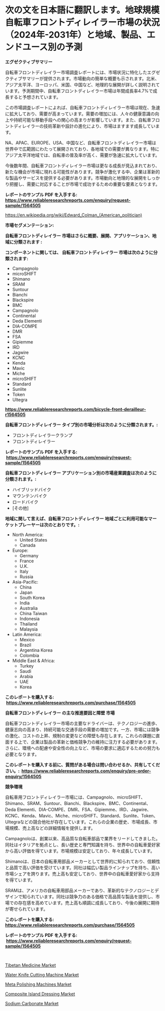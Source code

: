 <p><h1>次の文を日本語に翻訳します。地球規模自転車フロントディレイラー市場の状況（2024年-2031年）と地域、製品、エンドユース別の予測</h1></p><p><strong>エグゼクティブサマリー</strong></p>
<p><p>自転車フロントディレイラー市場調査レポートには、市場状況に特化したエグゼクティブサマリーが提供されます。市場動向の簡単な概要も示されます。北米、アジア太平洋、ヨーロッパ、米国、中国など、地理的な展開が詳しく説明されています。予測期間中、自転車フロントディレイラー市場は年間成長率4.7%で成長すると予想されています。</p><p>この市場調査レポートによれば、自転車フロントディレイラー市場は現在、急速に拡大しており、需要が高まっています。需要の増加には、人々の健康意識の向上や持続可能な移動手段への関心の高まりが影響しています。また、自転車フロントディレイラーの技術革新や設計の進化により、市場はますます成長しています。</p><p>NA、APAC、EUROPE、USA、中国など、自転車フロントディレイラー市場は世界中で広範囲にわたって展開されており、各地域での需要が異なります。特にアジア太平洋地域では、自転車の普及率が高く、需要が急速に拡大しています。</p><p>今後数年間、自転車フロントディレイラー市場は更なる成長が見込まれており、新たな機会が市場に現れる可能性があります。競争が激化する中、企業は革新的な製品やサービスを提供する必要があります。市場動向と地理的な展開をしっかり把握し、需要に対応することが市場で成功するための重要な要素となります。</p></p>
<p><strong>レポートのサンプル PDF を入手する: <a href="https://www.reliableresearchreports.com/enquiry/request-sample/1564505">https://www.reliableresearchreports.com/enquiry/request-sample/1564505</a></strong></p>
<p><a href="https://en.wikipedia.org/wiki/Edward_Colman_(American_politician)">https://en.wikipedia.org/wiki/Edward_Colman_(American_politician)</a></p>
<p><strong>市場セグメンテーション:</strong></p>
<p><strong> 自転車フロントディレイラー 市場はさらに概要、展開、アプリケーション、地域に分類されます :</strong></p>
<p><strong>コンポーネントに関しては、 自転車フロントディレイラー 市場は次のように分類されます: &nbsp;</strong></p>
<p><ul><li>Campagnolo</li><li>microSHIFT</li><li>Shimano</li><li>SRAM</li><li>Suntour</li><li>Bianchi</li><li>Blackspire</li><li>BMC</li><li>Campagnolo</li><li>Continental</li><li>Deda Elementi</li><li>DIA-COMPE</li><li>DMR</li><li>FSA</li><li>Gipiemme</li><li>IRD</li><li>Jagwire</li><li>KCNC</li><li>Kenda</li><li>Mavic</li><li>Miche</li><li>microSHIFT</li><li>Standard</li><li>Sunlite</li><li>Token</li><li>Ultegra</li></ul></p>
<p><strong><a href="https://www.reliableresearchreports.com/bicycle-front-derailleur-r1564505">https://www.reliableresearchreports.com/bicycle-front-derailleur-r1564505</a></strong></p>
<p><strong> 自転車フロントディレイラー タイプ別の市場分析は次のように分類されます。:</strong></p>
<p><ul><li>フロントディレイラークランプ</li><li>フロントディレイラー</li></ul></p>
<p><strong>レポートのサンプル PDF を入手する: &nbsp;<a href="https://www.reliableresearchreports.com/enquiry/request-sample/1564505">https://www.reliableresearchreports.com/enquiry/request-sample/1564505</a></strong></p>
<p><strong> 自転車フロントディレイラー アプリケーション別の市場産業調査は次のように分類されます。:</strong></p>
<p><ul><li>ハイブリッドバイク</li><li>マウンテンバイク</li><li>ロードバイク</li><li>[その他]</li></ul></p>
<p><strong>地域に関して言えば、自転車フロントディレイラー 地域ごとに利用可能なマーケットプレーヤーは次のとおりです。:</strong></p>
<p><ul>
    <li>
        North America:
        <ul>
            <li>United States</li>
            <li>Canada</li>
        </ul>
    </li>
    <li>
        Europe:
        <ul>
            <li>Germany</li>
            <li>France</li>
            <li>U.K.</li>
            <li>Italy</li>
            <li>Russia</li>
        </ul>
    </li>
    <li>
        Asia-Pacific:
        <ul>
            <li>China</li>
            <li>Japan</li>
            <li>South Korea</li>
            <li>India</li>
            <li>Australia</li>
            <li>China Taiwan</li>
            <li>Indonesia</li>
            <li>Thailand</li>
            <li>Malaysia</li>
        </ul>
    </li>
    <li>
        Latin America:
        <ul>
            <li>Mexico</li>
            <li>Brazil</li>
            <li>Argentina Korea</li>
            <li>Colombia</li>
        </ul>
    </li>
    <li>
        Middle East & Africa:
        <ul>
            <li>Turkey</li>
            <li>Saudi</li>
            <li>Arabia</li>
            <li>UAE</li>
            <li>Korea</li>
        </ul>
    </li>
    </ul></p>
<p><strong>このレポートを購入する: &nbsp;<a href="https://www.reliableresearchreports.com/purchase/1564505">https://www.reliableresearchreports.com/purchase/1564505</a></strong></p>
<p><strong>自転車フロントディレイラー の主な推進要因と障壁 市場</strong></p>
<p><p>自転車フロントディレイラー市場の主要なドライバーは、テクノロジーの進歩、健康志向の高まり、持続可能な交通手段の需要の増加です。一方、市場には競争の激化、コストの上昇、規制の変更などの障壁も存在します。これらの課題に直面する上で、企業は製品の革新と価格競争力の維持に注力する必要があります。さらに、環境への配慮や安全性の向上など、市場の要求に適応するための努力も必要となります。</p></p>
<p><strong>このレポートを購入する前に、質問がある場合は問い合わせるか、共有してください。:&nbsp; <a href="https://www.reliableresearchreports.com/enquiry/pre-order-enquiry/1564505">https://www.reliableresearchreports.com/enquiry/pre-order-enquiry/1564505</a></strong></p>
<p><strong>競争環境</strong></p>
<p><p>自転車用フロントディレイラー市場には、Campagnolo、microSHIFT、Shimano、SRAM、Suntour、Bianchi、Blackspire、BMC、Continental、Deda Elementi、DIA-COMPE、DMR、FSA、Gipiemme、IRD、Jagwire、KCNC、Kenda、Mavic、Miche、microSHIFT、Standard、Sunlite、Token、Ultegraなどの競合他社が存在しています。これらの企業の歴史、市場成長、市場規模、売上高などの詳細情報を提供します。</p><p>Campagnoloは、創業以来、高品質な自転車部品で業界をリードしてきました。同社はイタリアを拠点とし、長い歴史と専門知識を持ち、世界中の自転車愛好家から高い評価を得ています。市場規模は安定しており、年々成長しています。</p><p>Shimanoは、日本の自転車用部品メーカーとして世界的に知られており、信頼性と品質で高い評価を受けています。同社は幅広い製品ラインナップを持ち、高い市場シェアを誇ります。売上高も安定しており、世界中の自転車愛好家から支持を得ています。</p><p>SRAMは、アメリカの自転車用部品メーカーであり、革新的なテクノロジーとデザインで知られています。同社は競争力のある価格で高品質な製品を提供し、市場での存在感を高めています。売上高も順調に成長しており、今後の展開に期待が寄せられています。</p></p>
<p><strong>このレポートを購入する: &nbsp; <a href="https://www.reliableresearchreports.com/purchase/1564505">https://www.reliableresearchreports.com/purchase/1564505</a></strong></p>
<p><strong>レポートのサンプル PDF を入手する: &nbsp;<a href="https://www.reliableresearchreports.com/enquiry/request-sample/1564505">https://www.reliableresearchreports.com/enquiry/request-sample/1564505</a></strong><strong></strong></p>
<p>&nbsp;</p>
<p><p><a href="https://issuu.com/reportprime-2/docs/tibetan-medicine-market-size-2030.pptx">Tibetan Medicine Market</a></p><p><a href="https://github.com/ranaacryptoaddmin/Market-Research-Report-List-1/blob/main/water-knife-cutting-machine-market.md">Water Knife Cutting Machine Market</a></p><p><a href="https://github.com/jadenRaynor/Market-Research-Report-List-1/blob/main/meta-polishing-machines-market.md">Meta Polishing Machines Market</a></p><p><a href="https://issuu.com/reportprime-2/docs/composite-island-dressing-market-size-2030.pptx">Composite Island Dressing Market</a></p><p><a href="https://medium.com/@max.sanderson5645/sodium-carbonate-market-forecast-global-market-trends-and-analysis-from-2024-to-2031-covered-in-7bd6fb1fd942">Sodium Carbonate Market</a></p></p>